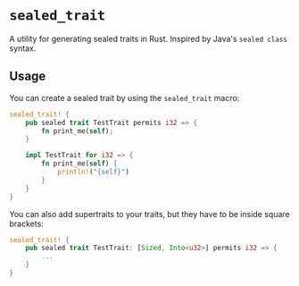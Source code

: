 # `sealed_trait`
A utility for generating sealed traits in Rust.
Inspired by Java's `sealed class` syntax.

## Usage
You can create a sealed trait by using the `sealed_trait` macro:
```rs
sealed_trait! {
    pub sealed trait TestTrait permits i32 => {
        fn print_me(self);
    }

    impl TestTrait for i32 => {
        fn print_me(self) {
            println!("{self}")
        }
    }
}
```
You can also add supertraits to your traits, but they have to be inside square brackets:
```rs
sealed_trait! {
    pub sealed trait TestTrait: [Sized, Into<u32>] permits i32 => {
        ...
    }
}
